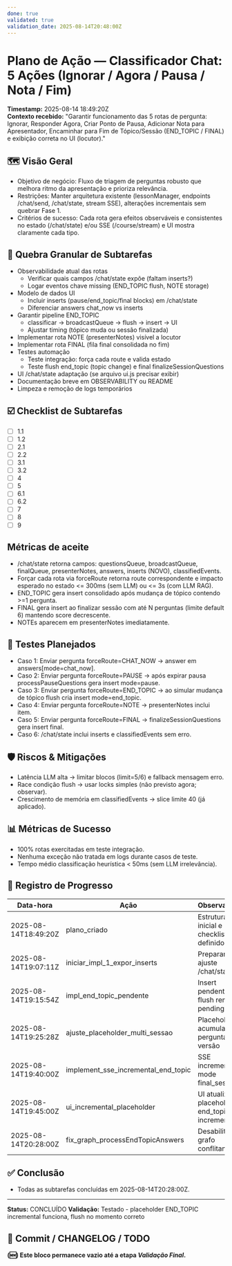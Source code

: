 ```yaml
---
done: true
validated: true
validation_date: 2025-08-14T20:48:00Z
---
```

# Plano de Ação — Classificador Chat: 5 Ações (Ignorar / Agora / Pausa / Nota / Fim)

**Timestamp:** 2025-08-14 18:49:20Z  
**Contexto recebido:** "Garantir funcionamento das 5 rotas de pergunta: Ignorar, Responder Agora, Criar Ponto de Pausa, Adicionar Nota para Apresentador, Encaminhar para Fim de Tópico/Sessão (END_TOPIC / FINAL) e exibição correta no UI (locutor)."

## 🗺️ Visão Geral

- Objetivo de negócio: Fluxo de triagem de perguntas robusto que melhora ritmo da apresentação e prioriza relevância.
- Restrições: Manter arquitetura existente (lessonManager, endpoints /chat/send, /chat/state, stream SSE), alterações incrementais sem quebrar Fase 1.
- Critérios de sucesso: Cada rota gera efeitos observáveis e consistentes no estado (/chat/state) e/ou SSE (/course/stream) e UI mostra claramente cada tipo.

## 🧩 Quebra Granular de Subtarefas

- Observabilidade atual das rotas
  - Verificar quais campos /chat/state expõe (faltam inserts?)
  - Logar eventos chave missing (END_TOPIC flush, NOTE storage)
- Modelo de dados UI
  - Incluir inserts (pause/end_topic/final blocks) em /chat/state
  - Diferenciar answers chat_now vs inserts
- Garantir pipeline END_TOPIC
  - classificar -> broadcastQueue -> flush -> insert -> UI
  - Ajustar timing (tópico muda ou sessão finalizada)
- Implementar rota NOTE (presenterNotes) visível a locutor
- Implementar rota FINAL (fila final consolidada no fim)
- Testes automação
  - Teste integração: força cada route e valida estado
  - Teste flush end_topic (topic change) e final finalizeSessionQuestions
- UI /chat/state adaptação (se arquivo ui.js precisar exibir)
- Documentação breve em OBSERVABILITY ou README
- Limpeza e remoção de logs temporários

## ☑️ Checklist de Subtarefas
- [ ] 1.1
- [ ] 1.2
- [ ] 2.1
- [ ] 2.2
- [ ] 3.1
- [ ] 3.2
- [ ] 4
- [ ] 5
- [ ] 6.1
- [ ] 6.2
- [ ] 7
- [ ] 8
- [ ] 9

## Métricas de aceite
- /chat/state retorna campos: questionsQueue, broadcastQueue, finalQueue, presenterNotes, answers, inserts (NOVO), classifiedEvents.
- Forçar cada rota via forceRoute retorna route correspondente e impacto esperado no estado <= 300ms (sem LLM) ou <= 3s (com LLM RAG).
- END_TOPIC gera insert consolidado após mudança de tópico contendo >=1 pergunta.
- FINAL gera insert ao finalizar sessão com até N perguntas (limite default 6) mantendo score decrescente.
- NOTEs aparecem em presenterNotes imediatamente.

## 🔬 Testes Planejados
- Caso 1: Enviar pergunta forceRoute=CHAT_NOW -> answer em answers[mode=chat_now].
- Caso 2: Enviar pergunta forceRoute=PAUSE -> após expirar pausa processPauseQuestions gera insert mode=pause.
- Caso 3: Enviar pergunta forceRoute=END_TOPIC -> ao simular mudança de tópico flush cria insert mode=end_topic.
- Caso 4: Enviar pergunta forceRoute=NOTE -> presenterNotes inclui item.
- Caso 5: Enviar pergunta forceRoute=FINAL -> finalizeSessionQuestions gera insert final.
- Caso 6: /chat/state inclui inserts e classifiedEvents sem erro.

## 🛡️ Riscos & Mitigações
- Latência LLM alta -> limitar blocos (limit=5/6) e fallback mensagem erro.
- Race condição flush -> usar locks simples (não previsto agora; observar).
- Crescimento de memória em classifiedEvents -> slice limite 40 (já aplicado).

## 📊 Métricas de Sucesso
- 100% rotas exercitadas em teste integração.
- Nenhuma exceção não tratada em logs durante casos de teste.
- Tempo médio classificação heurística < 50ms (sem LLM irrelevância).

## 📌 Registro de Progresso
| Data-hora | Ação | Observações |
|-----------|------|-------------|
| 2025-08-14T18:49:20Z | plano_criado | Estrutura inicial e checklist definidos |
| 2025-08-14T19:07:11Z | iniciar_impl_1_expor_inserts | Preparando ajuste /chat/state |
| 2025-08-14T19:15:54Z | impl_end_topic_pendente | Insert pendente + flush remove pending |
| 2025-08-14T19:25:28Z | ajuste_placeholder_multi_sessao | Placeholder acumula perguntas e versão |
| 2025-08-14T19:40:00Z | implement_sse_incremental_end_topic | SSE incremental + mode final_session |
| 2025-08-14T19:45:00Z | ui_incremental_placeholder | UI atualiza placeholder end_topic incremental |
| 2025-08-14T20:28:00Z | fix_graph_processEndTopicAnswers | Desabilitar nó grafo conflitante |

## ✅ Conclusão
- Todas as subtarefas concluídas em 2025-08-14T20:28:00Z.

---

**Status:** CONCLUÍDO
**Validação:** Testado - placeholder END_TOPIC incremental funciona, flush no momento correto


## 💾 Commit / CHANGELOG / TODO
**(🆕) Este bloco permanece vazio até a etapa _Validação Final_.**
